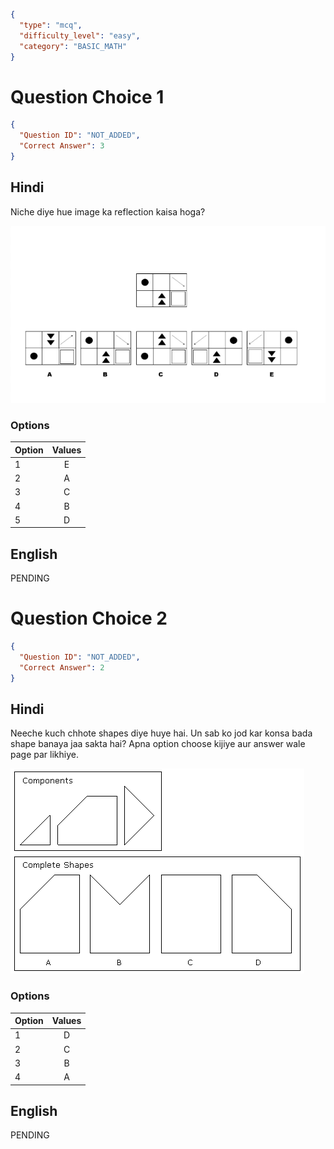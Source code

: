 ```json
{
  "type": "mcq",
  "difficulty_level": "easy",
  "category": "BASIC_MATH"
}
```

# Question Choice 1
```json
{
  "Question ID": "NOT_ADDED",
  "Correct Answer": 3
}
```

## Hindi
Niche diye hue image ka reflection kaisa hoga?

![](images/question_13/choice1.png)

### Options
| Option | Values |
|:-------|:------:|
| 1      | E      |
| 2      | A      |
| 3      | C      |
| 4      | B      |
| 5      | D      |

## English
PENDING

# Question Choice 2
```json
{
  "Question ID": "NOT_ADDED",
  "Correct Answer": 2
}
```

## Hindi
Neeche kuch chhote shapes diye huye hai. Un sab ko jod kar konsa bada shape banaya jaa sakta hai? Apna option choose kijiye aur answer wale page par likhiye.

![](images/question_13/choice2.gif)

### Options
| Option | Values |
|:-------|:------:|
| 1      | D      |
| 2      | C      |
| 3      | B      |
| 4      | A      |


## English
PENDING
